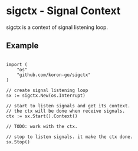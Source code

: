 # sigctx - Signal Context

sigctx is a context of signal listening loop.

## Example

```golang

import (
    "os"
    "github.com/koron-go/sigctx"
)

// create signal listening loop
sx := sigctx.New(os.Interrupt)

// start to listen signals and get its context.
// the ctx will be done when receive signals.
ctx := sx.Start().Context()

// TODO: work with the ctx.

// stop to listen signals. it make the ctx done.
sx.Stop()
```
